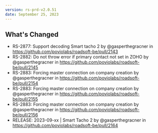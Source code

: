 ```yaml
---
version: rs-prd-v2.0.51
date: September 25, 2023
---
```


## What's Changed
* RS-2877: Support decoding Smart tacho 2 by @gasperthegracner in https://github.com/poviolabs/roadsoft-be/pull/2143
* RS-2882: Do not throw error if primary contact not set in ZOHO by @gasperthegracner in https://github.com/poviolabs/roadsoft-be/pull/2145
* RS-2883: Forcing master connection on company creation by @gasperthegracner in https://github.com/poviolabs/roadsoft-be/pull/2154
* RS-2883: Forcing master connection on company creation by @gasperthegracner in https://github.com/poviolabs/roadsoft-be/pull/2155
* RS-2883: Forcing master connection on company creation by @gasperthegracner in https://github.com/poviolabs/roadsoft-be/pull/2156
* RELEASE: 2023-09-xx | Smart Tacho 2 by @gasperthegracner in https://github.com/poviolabs/roadsoft-be/pull/2164